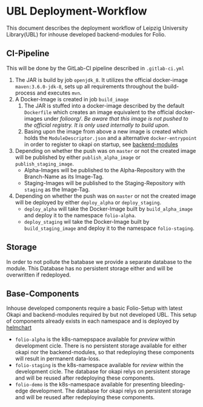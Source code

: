 # UBL Deployment-Workflow

This document describes the deployment workflow of Leipzig University Library(UBL) for inhouse developed backend-modules for Folio.

## CI-Pipeline

This will be done by the GitLab-CI pipeline described in `.gitlab-ci.yml`

1. The JAR is build by job `openjdk_8`. It utilizes the official docker-image `maven:3.6.0-jdk-8`, sets up all requirements throughout the build-process and executes `mvn`.
1. A Docker-Image is created in job `build_image`
    1. The JAR is stuffed into a docker-image described by the default `Dockerfile` which creates an image equivalent to the official docker-images under *folioorg/*. _Be aware that this image is not pushed to the official registry. It is only used internally to build upon._
    1. Basing upon the image from above a new image is created which holds the `ModuleDescriptor.json` and a alternative `docker-entrypoint` in order to register to okapi on startup, see [backend-modules]
1. Depending on whether the push was on `master` or not the created image will be published by either `publish_alpha_image` or `publish_staging_image`.
    * Alpha-Images will be published to the Alpha-Repository with the Branch-Name as its Image-Tag.
    * Staging-Images will be published to the Staging-Repository with `staging` as the Image-Tag.
1. Depending on whether the push was on `master` or not the created image will be deployed by either `deploy_alpha` or `deploy_staging`.
    * `deploy_alpha` will take the Docker-Image built by `build_alpha_image` and deploy it to the namespace `folio-alpha`.
    * `deploy_staging` wil take the Docker-Image built by `build_staging_image` and deploy it to the namespace `folio-staging`.

## Storage

In order to not pollute the batabase we provide a separate database to the module. This Database has no persistent storage either and will be overwritten if redeployed.

## Base-Components

Inhouse developed components require a basic Folio-Setup with latest Okapi and backend-modules required by but not developed UBL. This setup of components already exists in each namespace and is deployed by [helmchart]

* `folio-alpha` is the k8s-namepspace available for *preview* within development cicle. There is no persistent storage available for either okapi nor the backend-modules, so that redeploying these components will result in permanent data-loss.
* `folio-staging` is the k8s-namespace available for *review* within the development cicle. The database for okapi relys on persistent storage and will be reused after redeploying these components.
* `folio-demo` is the k8s-namespace available for presenting bleeding-edge development. The database for okapi relys on persistent storage and will be reused after redeploying these components.

[backend-modules]: https://git.sc.uni-leipzig.de/ubl/amsl/deployment/images/backend-modules
[helmchart]: https://git.sc.uni-leipzig.de/ubl/amsl/deployment/orchestration/folio-devops/